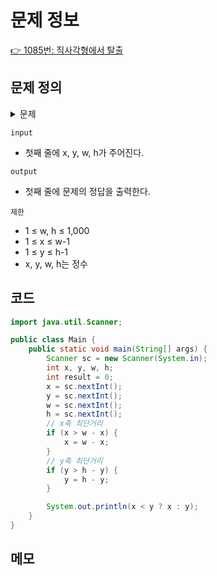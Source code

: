 # 문제 정보

[👉 1085번: 직사각형에서 탈출](https://www.acmicpc.net/problem/1085)

## 문제 정의
<details><summary> 문제
</summary>

#### 한수는 지금 (x, y)에 있다. 직사각형은 각 변이 좌표축에 평행하고, 왼쪽 아래 꼭짓점은 (0, 0), 오른쪽 위 꼭짓점은 (w, h)에 있다. 직사각형의 경계선까지 가는 거리의 최솟값을 구하는 프로그램을 작성하시오.
</details>

`input`
- 첫째 줄에 x, y, w, h가 주어진다.

`output`
- 첫째 줄에 문제의 정답을 출력한다.

`제한`
- 1 ≤ w, h ≤ 1,000
- 1 ≤ x ≤ w-1
- 1 ≤ y ≤ h-1
- x, y, w, h는 정수

## 코드

```java
import java.util.Scanner;

public class Main {
    public static void main(String[] args) {
        Scanner sc = new Scanner(System.in);
        int x, y, w, h;
        int result = 0;
        x = sc.nextInt();
        y = sc.nextInt();
        w = sc.nextInt();
        h = sc.nextInt();
        // x축 최단거리
        if (x > w - x) {
            x = w - x;
        }
        // y축 최단거리
        if (y > h - y) {
            y = h - y;
        }

        System.out.println(x < y ? x : y);
    }
}
```

## 메모